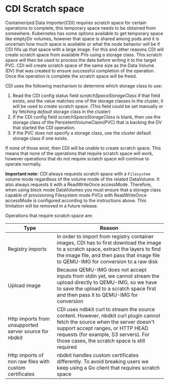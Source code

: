 # CDI Scratch space
Containerized Data Importer(CDI) requires scratch space for certain operations to complete, this temporary space needs to be obtained from somewhere. Kubernetes has some options available to get temporary space like emptyDir volumes, however that space is shared among pods and it is uncertain how much space is available or what the node behavior will be if CDI fills up that space with a large image. For this and other reasons CDI will create scratch space from available PVs using a storage class. This scratch space will then be used to process the data before writing it to the target PVC. CDI will create scratch space of the same size as the Data Volume (DV) that was created to ensure successful completion of the operation. Once the operation is complete the scratch space will be freed.

CDI uses the following mechanism to determine which storage class to use:

1. Read the CDI config status field _scratchSpaceStorageClass_ if that field exists, and the value matches one of the storage classes in the cluster, it will be used to create scratch space. (This field could be set manually or by fetching _default_ storage class in the cluster)
2. If the CDI config field _scratchSpaceStorageClass_ is blank, then use the storage class of the PersistentVolumeClaim(PVC) that is backing the DV that started the CDI operation.
3. If the PVC does not specify a storage class, use the cluster default storage class if one exists.

If none of those exist, then CDI will be unable to create scratch space. This means that none of the operations that require scratch space will work, however operations that do not require scratch space will continue to operate normally.

**Important note:** CDI always requests scratch space with a `Filesystem` volume mode regardless of the volume mode of the related DataVolume. It also always requests it with a ReadWriteOnce accessMode. Therefore, when using block mode DataVolumes you must ensure that a storage class capable of provisioning Filesystem mode PVCs with ReadWriteOnce accessMode is configured according to the instructions above. This limitation will be removed in a future release.

Operations that require scratch space are:

| Type                                                   | Reason                                                                                                                                                                                                                                                      |
| ------------------------------------------------------ | ----------------------------------------------------------------------------------------------------------------------------------------------------------------------------------------------------------------------------------------------------------- |
| Registry imports                                       | In order to import from registry container images, CDI has to first download the image to a scratch space, extract the layers to find the image file, and then pass that image file to QEMU-IMG for conversion to a raw disk                                |
| Upload image                                           | Because QEMU-IMG does not accept inputs from stdin yet, we cannot stream the upload directly to QEMU-IMG, so we have to save the upload to a scratch space first and then pass it to QEMU-IMG for conversion                                                |
| Http imports from unsupported server source for nbdkit | CDI uses ndbkit curl to stream the source content. However, nbdkit curl plugin cannot fetch the source when the server doesn't support accept ranges, or HTTP HEAD requests (for example, S3 servers). For those cases, the scratch space is still required |
| Http imports of non raw files with custom certificates | nbdkit handles custom certificates differently. To avoid breaking users we keep using a Go client that requires scratch space                                                                                                                               |
